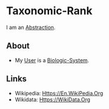# Taxonomic-Rank

I am an [Abstraction](60056.md).

## About

- My [User](9000141.md) is a [Biologic-System](40000021.md).

## Links

- Wikipedia: [Https://En.WikiPedia.Org](https://en.wikipedia.org/wiki/Taxonomic_rank)
- Wikidata: [Https://WikiData.Org](https://wikidata.org/wiki/Q427626)
